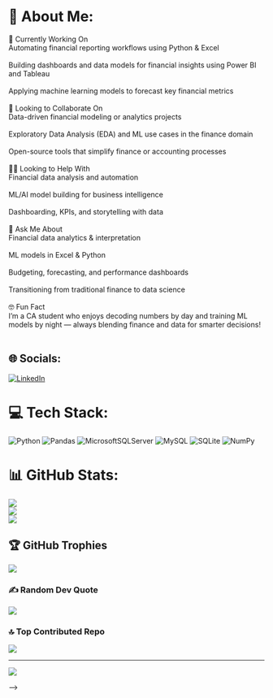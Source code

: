

# 💫 About Me:
💼 Currently Working On<br>Automating financial reporting workflows using Python & Excel<br><br>Building dashboards and data models for financial insights using Power BI and Tableau<br><br>Applying machine learning models to forecast key financial metrics<br><br>🤝 Looking to Collaborate On<br>Data-driven financial modeling or analytics projects<br><br>Exploratory Data Analysis (EDA) and ML use cases in the finance domain<br><br>Open-source tools that simplify finance or accounting processes<br><br>🙋‍♂️ Looking to Help With<br>Financial data analysis and automation<br><br>ML/AI model building for business intelligence<br><br>Dashboarding, KPIs, and storytelling with data<br><br>🧠 Ask Me About<br>Financial data analytics & interpretation<br><br>ML models in Excel & Python<br><br>Budgeting, forecasting, and performance dashboards<br><br>Transitioning from traditional finance to data science<br><br>🤓 Fun Fact<br>I’m a CA student who enjoys decoding numbers by day and training ML models by night — always blending finance and data for smarter decisions!<br><br>


## 🌐 Socials:
[![LinkedIn](https://img.shields.io/badge/LinkedIn-%230077B5.svg?logo=linkedin&logoColor=white)](https://linkedin.com/in/priyanshmalik786) 

# 💻 Tech Stack:
![Python](https://img.shields.io/badge/python-3670A0?style=for-the-badge&logo=python&logoColor=ffdd54) ![Pandas](https://img.shields.io/badge/pandas-%23150458.svg?style=for-the-badge&logo=pandas&logoColor=white) ![MicrosoftSQLServer](https://img.shields.io/badge/Microsoft%20SQL%20Server-CC2927?style=for-the-badge&logo=microsoft%20sql%20server&logoColor=white) ![MySQL](https://img.shields.io/badge/mysql-4479A1.svg?style=for-the-badge&logo=mysql&logoColor=white) ![SQLite](https://img.shields.io/badge/sqlite-%2307405e.svg?style=for-the-badge&logo=sqlite&logoColor=white) ![NumPy](https://img.shields.io/badge/numpy-%23013243.svg?style=for-the-badge&logo=numpy&logoColor=white)
# 📊 GitHub Stats:
![](https://github-readme-stats.vercel.app/api?username=PriyanshMalik786&theme=blue_navy&hide_border=true&include_all_commits=false&count_private=false)<br/>
![](https://nirzak-streak-stats.vercel.app/?user=PriyanshMalik786&theme=blue_navy&hide_border=true)<br/>
![](https://github-readme-stats.vercel.app/api/top-langs/?username=PriyanshMalik786&theme=blue_navy&hide_border=true&include_all_commits=false&count_private=false&layout=compact)

## 🏆 GitHub Trophies
![](https://github-profile-trophy.vercel.app/?username=PriyanshMalik786&theme=blue_navy&no-frame=true&no-bg=false&margin-w=4)

### ✍️ Random Dev Quote
![](https://quotes-github-readme.vercel.app/api?type=horizontal&theme=tokyonight)

### 🔝 Top Contributed Repo
![](https://github-contributor-stats.vercel.app/api?username=PriyanshMalik786&limit=5&theme=blue_navy&combine_all_yearly_contributions=true)

---
[![](https://visitcount.itsvg.in/api?id=PriyanshMalik786&icon=0&color=1)](https://visitcount.itsvg.in)




-->
